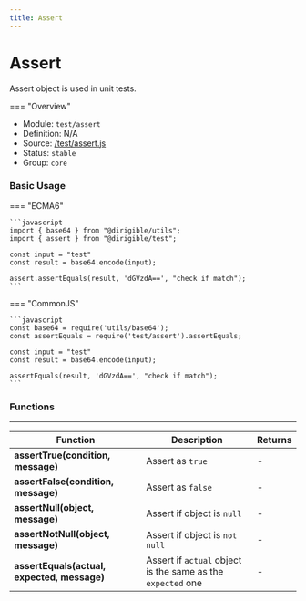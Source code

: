 ```yaml
---
title: Assert
---
```


Assert
===

Assert object is used in unit tests.

=== "Overview"
- Module: `test/assert`
- Definition: N/A
- Source: [/test/assert.js](https://github.com/eclipse/dirigible/blob/master/components/api-test/src/main/resources/META-INF/dirigible/test/assert.js)
- Status: `stable`
- Group: `core`

### Basic Usage

=== "ECMA6"

    ```javascript
    import { base64 } from "@dirigible/utils";
    import { assert } from "@dirigible/test";

    const input = "test"
    const result = base64.encode(input);

    assert.assertEquals(result, 'dGVzdA==', "check if match");
    ```

=== "CommonJS"

    ```javascript
    const base64 = require('utils/base64');
    const assertEquals = require('test/assert').assertEquals;

    const input = "test"
    const result = base64.encode(input);

    assertEquals(result, 'dGVzdA==', "check if match");
    ```

### Functions

---

Function     | Description | Returns
------------ | ----------- | --------
**assertTrue(condition, message)**   | Assert as `true` | *-*
**assertFalse(condition, message)**   | Assert as `false` | *-*
**assertNull(object, message)**   | Assert if object is `null` | *-*
**assertNotNull(object, message)**   | Assert if object is `not null` | *-*
**assertEquals(actual, expected, message)**   | Assert if `actual` object is the same as the `expected` one | *-*
